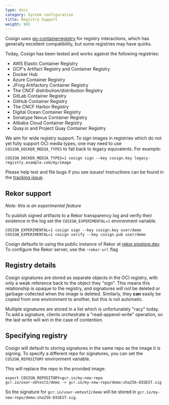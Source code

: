 ```yaml
---
type: docs
category: System configuration
title: Registry Support
weight: 965
---
```


Cosign uses [go-containerregistry](https://github.com/google/go-containerregistry) for registry
interactions, which has generally excellent compatibility, but some registries may have quirks.

Today, Cosign has been tested and works against the following registries:

* AWS Elastic Container Registry
* GCP's Artifact Registry and Container Registry
* Docker Hub
* Azure Container Registry
* JFrog Artifactory Container Registry
* The CNCF distribution/distribution Registry
* GitLab Container Registry
* GitHub Container Registry
* The CNCF Harbor Registry
* Digital Ocean Container Registry
* Sonatype Nexus Container Registry
* Alibaba Cloud Container Registry
* Quay.io and Project Quay Container Registry

We aim for wide registry support. To sign images in registries which do not yet fully support OCI media types, one may need to use `COSIGN_DOCKER_MEDIA_TYPES` to fall back to legacy equivalents. For example:

```shell
COSIGN_DOCKER_MEDIA_TYPES=1 cosign sign --key cosign.key legacy-registry.example.com/my/image
```

Please help test and file bugs if you see issues!
Instructions can be found in the [tracking issue](https://github.com/sigstore/cosign/issues/40).

## Rekor support
_Note: this is an experimental feature_

To publish signed artifacts to a Rekor transparency log and verify their existence in the log
set the `COSIGN_EXPERIMENTAL=1` environment variable.

```shell
COSIGN_EXPERIMENTAL=1 cosign sign --key cosign.key user/demo
COSIGN_EXPERIMENTAL=1 cosign verify --key cosign.pub user/demo
```

Cosign defaults to using the public instance of Rekor at [rekor.sigstore.dev](https://rekor.sigstore.dev).
To configure the Rekor server, use the -`rekor-url` flag

## Registry details

Cosign signatures are stored as separate objects in the OCI registry, with only a weak
reference back to the object they "sign".
This means this relationship is opaque to the registry, and signatures *will not* be deleted
or garbage-collected when the image is deleted.
Similarly, they **can** easily be copied from one environment to another, but this is not
automatic.

Multiple signatures are stored in a list which is unfortunately "racy" today.
To add a signature, clients orchestrate a "read-append-write" operation, so the last write
will win in the case of contention.

## Specifying registry

Cosign will default to storing signatures in the same repo as the image it is signing.
To specify a different repo for signatures, you can set the `COSIGN_REPOSITORY` environment variable.

This will replace the repo in the provided image:

```
export COSIGN_REPOSITORY=gcr.io/my-new-repo
gcr.io/user-vmtest2/demo -> gcr.io/my-new-repo/demo:sha256-DIGEST.sig
```
So the signature for `gcr.io/user-vmtest2/demo` will be stored in `gcr.io/my-new-repo/demo:sha256-DIGEST.sig`.
